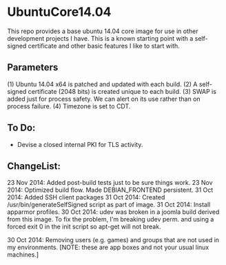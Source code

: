 UbuntuCore14.04
===============

This repo provides a base ubuntu 14.04 core image for use in other development projects I have.  This is a known starting point with
a self-signed certificate and other basic features I like to start with.

Parameters
----------
(1) Ubuntu 14.04 x64 is patched and updated with each build.
(2) A self-signed certificate (2048 bits) is created unique to each build.
(3) SWAP is added just for process safety.  We can alert on its use rather 
    than on process failure.
(4) Timezone is set to CDT.

To Do:
------
   * Devise a closed internal PKI for TLS activity.

ChangeList:
-----------
23 Nov 2014: Added post-build tests just to be sure things work.
23 Nov 2014: Optimized build flow.  Made DEBIAN_FRONTEND persistent.
31 Oct 2014: Added SSH client packages
31 Oct 2014: Created /usr/bin/generateSelfSigned script as part of image.
31 Oct 2014: Install apparmor profiles.
30 Oct 2014: udev was broken in a joomla build derived from this image.
             To fix the problem, I'm breaking udev perm. and using a
             forced exit 0 in the init script so apt-get will not break.

30 Oct 2014: Removing users (e.g. games) and groups that are not used in
             my environments.  [NOTE: these are app boxes and not your
             usual linux machines.]

